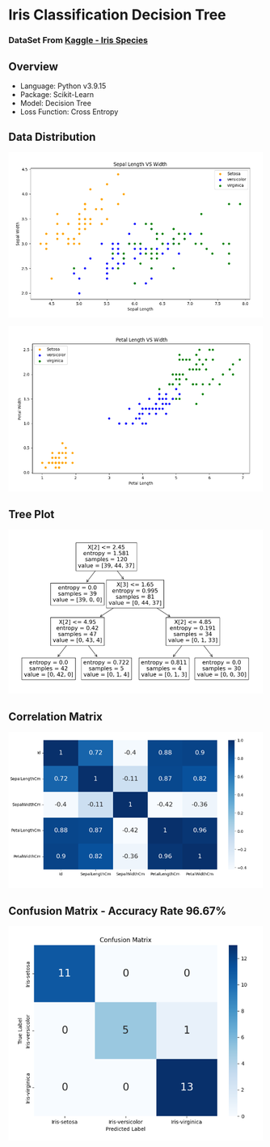 # Iris Classification Decision Tree

### DataSet From [Kaggle - Iris Species](https://www.kaggle.com/datasets/uciml/iris)

## Overview

- Language: Python v3.9.15
- Package: Scikit-Learn
- Model: Decision Tree
- Loss Function: Cross Entropy

## Data Distribution

![image](https://github.com/yuhexiong/iris-classifiaction-decision-tree-python/blob/main/image/sepal_length_vs_width.png)

![image](https://github.com/yuhexiong/iris-classifiaction-decision-tree-python/blob/main/image/petal_length_vs_width.png)

## Tree Plot

![image](https://github.com/yuhexiong/iris-classifiaction-decision-tree-python/blob/main/image/tree_plot.png)


## Correlation Matrix

![image](https://github.com/yuhexiong/iris-classifiaction-decision-tree-python/blob/main/image/correlation_matrix.png)

## Confusion Matrix - Accuracy Rate 96.67%

![image](https://github.com/yuhexiong/iris-classifiaction-decision-tree-python/blob/main/image/confusion_matrix_v2.png)


